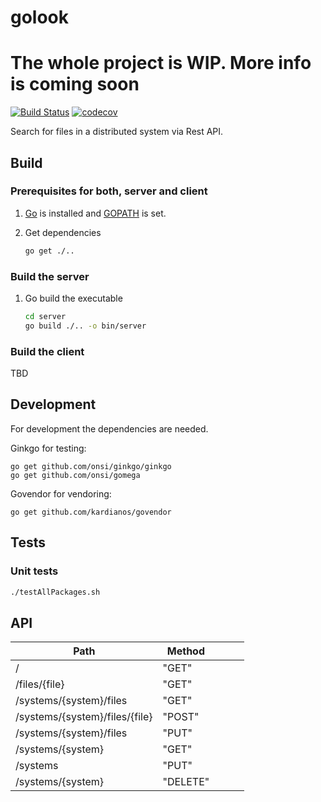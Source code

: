 # golook

# The whole project is WIP. More info is coming soon #

[![Build Status](https://travis-ci.org/ottenwbe/golook.svg?branch=development)](https://travis-ci.org/ottenwbe/golook)
[![codecov](https://codecov.io/gh/ottenwbe/golook/branch/master/graph/badge.svg)](https://codecov.io/gh/ottenwbe/golook)

Search for files in a distributed system via Rest API. 

## Build ##

### Prerequisites for both, server and client ###

1. [Go](https://golang.org/doc/install) is installed and [GOPATH](https://golang.org/doc/code.html) is set.

1. Get dependencies
    ```bash
    go get ./.. 
    ```

### Build the server ###

1. Go build the executable
    ```bash    
    cd server
    go build ./.. -o bin/server
    ```

### Build the client ###

TBD

## Development ##

For development the dependencies are needed. 

Ginkgo for testing:

    go get github.com/onsi/ginkgo/ginkgo
    go get github.com/onsi/gomega
    
Govendor for vendoring:    
    
    go get github.com/kardianos/govendor

## Tests ##

### Unit tests ###
```bash
./testAllPackages.sh
```

## API ##

| Path  | Method  |   |   |   |
|---|---|---|---|---|
| /  | "GET" |   |   |   |
| /files/{file} |  "GET" |   |   |   |
| /systems/{system}/files  |  "GET" |   |   |   |
| /systems/{system}/files/{file}  |  "POST" |   |   |   |
| /systems/{system}/files  |  "PUT" |   |   |   |
| /systems/{system} |  "GET" |   |   |   |
| /systems |  "PUT" |   |   |   |
| /systems/{system} |  "DELETE" |   |   |   |
 
 
